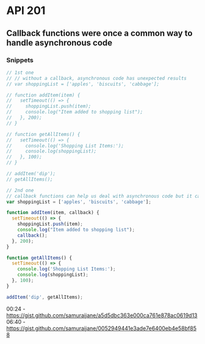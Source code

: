 # API 201
## Callback functions were once a common way to handle asynchronous code

### Snippets
```javascript
// 1st one
// // without a callback, asynchronous code has unexpected results
// var shoppingList = ['apples', 'biscuits', 'cabbage'];

// function addItem(item) {
//   setTimeout(() => {
//     shoppingList.push(item);
//     console.log("Item added to shopping list");
//   }, 200);
// }

// function getAllItems() {
//   setTimeout(() => {
//     console.log('Shopping List Items:');
//     console.log(shoppingList);
//   }, 100);
// }

// addItem('dip');
// getAllItems();

// 2nd one
// callback functions can help us deal with asynchronous code but it can also get messy if we have multiple sequential callbacks (not shown here)
var shoppingList = ['apples', 'biscuits', 'cabbage'];

function addItem(item, callback) {
  setTimeout(() => {
    shoppingList.push(item);
    console.log("Item added to shopping list");
    callback();
  }, 200);
}

function getAllItems() {
  setTimeout(() => {
    console.log('Shopping List Items:');
    console.log(shoppingList);
  }, 100);
}

addItem('dip', getAllItems);
```

00:24 - https://gist.github.com/samuraijane/a5d5dbc363e000ca761e878ac0619d13
06:40 - https://gist.github.com/samuraijane/0052949441e3ade7e6400eb4e58bf858
